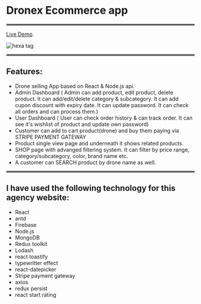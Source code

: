 # Dronex Ecommerce app

<hr style="border:2px solid gray"> </hr>

[Live Demo](https://dronex-ecommerce.web.app/).

![hexa tag](https://i.ibb.co/rvfnx3q/Web-capture-20-1-2022-61737-dronex-ecommerce-web-app.jpg)


<hr style="border:2px solid gray"> </hr>

## Features:
- Drone selling App based on React & Node.js api.
- Admin Dashboard ( Admin can add product, edit product, delete product. It can add/edit/delete category & subcategory. It can add cupon discount with expiry date. It can update password. It can check all orders and can process them.)
- User Dashboard ( User can check order history & can track order. It can see it's wishlist of product and update own password)
- Customer can add to cart product(drone) and buy them paying via STRIPE PAYMENT GATEWAY
- Product single view page and underneath it shows related products.
- SHOP page with advanged filtering system. It can filter by price range, category/subcategory, color, brand name etc.
- A customer can SEARCH product by drone name as well. 

<hr style="border:2px solid gray"> </hr>

## I have used the following technology for this agency website:
- React 
- antd
- Firebase
- Node.js
- MongoDB
- Redux toolkit
- Lodash
- react toastify
- typewritter effect
- react-datepicker
- Stripe payment gateway
- axios
- redux persist
- react start rating
